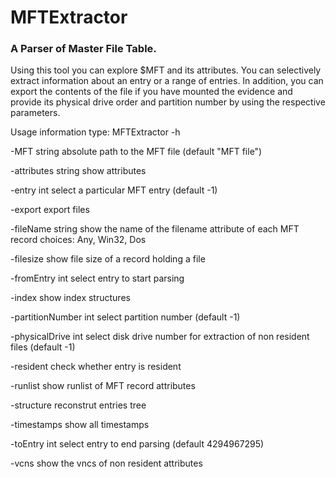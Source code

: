 MFTExtractor
============

### A Parser  of Master File Table.



Using this tool you can explore $MFT and its attributes. You can selectively extract information about an entry or a range of entries. In addition, you can export the contents of the file if you have mounted the evidence and provide its physical drive order and partition number by using the respective parameters.

Usage information  type: MFTExtractor  -h

  -MFT string
        absolute path to the MFT file (default "MFT file")
        
  -attributes string
        show attributes
        
  -entry int
        select a particular MFT entry (default -1)
        
  -export
        export  files
        
  -fileName string
        show the name of the filename attribute of each MFT record choices: Any, Win32, Dos
        
  -filesize
        show file size of a record holding a file
        
  -fromEntry int
        select entry to start parsing
        
  -index
        show index structures
        
  -partitionNumber int
        select partition number (default -1)
        
  -physicalDrive int
        select disk drive number for extraction of non resident files (default -1)
        
  -resident
        check whether entry is resident
        
  -runlist
        show runlist of MFT record attributes
        
  -structure
        reconstrut entries tree
        
  -timestamps
        show all timestamps
        
  -toEntry int
        select entry to end parsing (default 4294967295)
        
  -vcns
        show the vncs of non resident attributes
